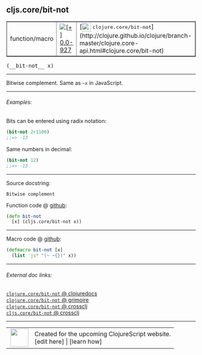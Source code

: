 ## cljs.core/bit-not



 <table border="1">
<tr>
<td>function/macro</td>
<td><a href="https://github.com/cljsinfo/cljs-api-docs/tree/0.0-927"><img valign="middle" alt="[+] 0.0-927" title="Added in 0.0-927" src="https://img.shields.io/badge/+-0.0--927-lightgrey.svg"></a> </td>
<td>
[<img height="24px" valign="middle" src="http://i.imgur.com/1GjPKvB.png"> <samp>clojure.core/bit-not</samp>](http://clojure.github.io/clojure/branch-master/clojure.core-api.html#clojure.core/bit-not)
</td>
</tr>
</table>


 <samp>
(__bit-not__ x)<br>
</samp>

---

Bitwise complement.  Same as `~x` in JavaScript.



---

###### Examples:

Bits can be entered using radix notation:

```clj
(bit-not 2r1100)
;;=> -13
```

Same numbers in decimal:

```clj
(bit-not 12)
;;=> -13
```



---



Source docstring:

```
Bitwise complement
```


Function code @ [github](https://github.com/clojure/clojurescript/blob/r1835/src/cljs/cljs/core.cljs#L1649-L1651):

```clj
(defn bit-not
  [x] (cljs.core/bit-not x))
```

<!--
Repo - tag - source tree - lines:

 <pre>
clojurescript @ r1835
└── src
    └── cljs
        └── cljs
            └── <ins>[core.cljs:1649-1651](https://github.com/clojure/clojurescript/blob/r1835/src/cljs/cljs/core.cljs#L1649-L1651)</ins>
</pre>

-->

---

Macro code @ [github](https://github.com/clojure/clojurescript/blob/r1835/src/clj/cljs/core.clj#L402-L403):

```clj
(defmacro bit-not [x]
  (list 'js* "(~ ~{})" x))
```

<!--
Repo - tag - source tree - lines:

 <pre>
clojurescript @ r1835
└── src
    └── clj
        └── cljs
            └── <ins>[core.clj:402-403](https://github.com/clojure/clojurescript/blob/r1835/src/clj/cljs/core.clj#L402-L403)</ins>
</pre>
-->

---


###### External doc links:

[`clojure.core/bit-not` @ clojuredocs](http://clojuredocs.org/clojure.core/bit-not)<br>
[`clojure.core/bit-not` @ grimoire](http://conj.io/store/v1/org.clojure/clojure/1.7.0-beta3/clj/clojure.core/bit-not/)<br>
[`clojure.core/bit-not` @ crossclj](http://crossclj.info/fun/clojure.core/bit-not.html)<br>
[`cljs.core/bit-not` @ crossclj](http://crossclj.info/fun/cljs.core.cljs/bit-not.html)<br>

---

 <table>
<tr><td>
<img valign="middle" align="right" width="48px" src="http://i.imgur.com/Hi20huC.png">
</td><td>
Created for the upcoming ClojureScript website.<br>
[edit here] | [learn how]
</td></tr></table>

[edit here]:https://github.com/cljsinfo/cljs-api-docs/blob/master/cljsdoc/cljs.core/bit-not.cljsdoc
[learn how]:https://github.com/cljsinfo/cljs-api-docs/wiki/cljsdoc-files

<!--

This information was too distracting to show to readers, but I'll leave it
commented here since it is helpful to:

- pretty-print the data used to generate this document
- and show how to retrieve that data



The API data for this symbol:

```clj
{:description "Bitwise complement.  Same as `~x` in JavaScript.",
 :ns "cljs.core",
 :name "bit-not",
 :signature ["[x]"],
 :history [["+" "0.0-927"]],
 :type "function/macro",
 :full-name-encode "cljs.core/bit-not",
 :source {:code "(defn bit-not\n  [x] (cljs.core/bit-not x))",
          :title "Function code",
          :repo "clojurescript",
          :tag "r1835",
          :filename "src/cljs/cljs/core.cljs",
          :lines [1649 1651]},
 :extra-sources [{:code "(defmacro bit-not [x]\n  (list 'js* \"(~ ~{})\" x))",
                  :title "Macro code",
                  :repo "clojurescript",
                  :tag "r1835",
                  :filename "src/clj/cljs/core.clj",
                  :lines [402 403]}],
 :examples [{:id "d4c5e3",
             :content "Bits can be entered using radix notation:\n\n```clj\n(bit-not 2r1100)\n;;=> -13\n```\n\nSame numbers in decimal:\n\n```clj\n(bit-not 12)\n;;=> -13\n```"}],
 :full-name "cljs.core/bit-not",
 :clj-symbol "clojure.core/bit-not",
 :docstring "Bitwise complement"}

```

Retrieve the API data for this symbol:

```clj
;; from Clojure REPL
(require '[clojure.edn :as edn])
(-> (slurp "https://raw.githubusercontent.com/cljsinfo/cljs-api-docs/catalog/cljs-api.edn")
    (edn/read-string)
    (get-in [:symbols "cljs.core/bit-not"]))
```

-->
